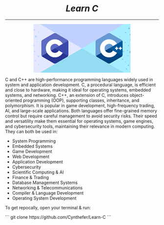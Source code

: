<h1 style="display: flex; justify-content: center;"><i> Learn C</i></h1>
<hr/>
<div style="display: flex; justify-content: center;">
    <img src="images/logo.png" />
</div>
<p>C and C++ are high-performance programming languages widely used in system and application development. C, a procedural language, is efficient and close to hardware, making it ideal for operating systems, embedded systems, and networking. C++, an extension of C, introduces object-oriented programming (OOP), supporting classes, inheritance, and polymorphism. It is popular in game development, high-frequency trading, AI, and large-scale applications. Both languages offer fine-grained memory control but require careful management to avoid security risks. Their speed and versatility make them essential for operating systems, game engines, and cybersecurity tools, maintaining their relevance in modern computing. They can both be used in:

</p>
<ul>
    <li>System Programming</li>
    <li>Embedded Systems</li>
    <li>Game Development</li>
    <li>Web Development</li>
    <li>Application Development</li>
    <li>Cybersecurity</li>
    <li>Scientific Computing & AI</li>
    <li>Finance & Trading</li>
    <li>Database Management Systems</li>
    <li>Networking & Telecommunications</li>
    <li>Compiler & Language Development</li>
    <li>Operating System Development</li>
</ul>
<p>To get repocally, open your terminal & run:
</p>
```
git clone https://github.com/Cynthefer/Learn-C
```
